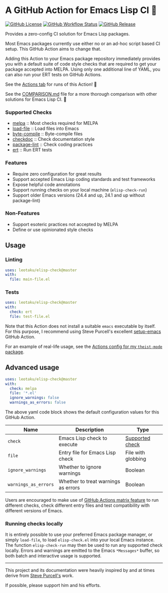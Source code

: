 # A GitHub Action for Emacs Lisp CI 📜

[![GitHub License](https://img.shields.io/github/license/leotaku/elisp-check?color=blueviolet&logo=spdx&logoColor=white&style=flat-square)](https://spdx.org/licenses/GPL-3.0-or-later.html)
[![GitHub Workflow Status](https://img.shields.io/github/workflow/status/leotaku/elisp-check/test?logo=github&style=flat-square)](https://github.com/leotaku/elisp-check/actions)
[![GitHub Release](https://img.shields.io/github/v/release/leotaku/elisp-check?include_prereleases&sort=semver&style=flat-square)](https://github.com/leotaku/elisp-check/releases)

Provides a zero-config CI solution for Emacs Lisp packages.

Most Emacs packages currently use either no or an ad-hoc script based CI setup.
This GitHub Action aims to change that.

Adding this Action to your Emacs package repository immediately provides you with a default suite of code style checks that are required to get your package accepted into MELPA.
Using only one additional line of YAML, you can also run your ERT tests on GitHub Actions.

See the [Actions tab](https://github.com/leotaku/elisp-check-action/actions) for runs of this Action! 🚀

See the [COMPARISON.md](/COMPARISON.md) file for a more thorough comparison with other solutions for Emacs Lisp CI. 🛒

### Supported Checks

* [melpa](https://github.com/melpa/melpa/blob/master/CONTRIBUTING.org) :: Most checks required for MELPA
* [load-file](https://www.gnu.org/software/emacs/manual/html_node/eintr/Loading-Files.html) :: Load files into Emacs
* [byte-compile](https://www.gnu.org/software/emacs/manual/html_node/elisp/Byte-Compilation.html) :: Byte-compile files
* [checkdoc](https://www.gnu.org/software/emacs/manual/html_node/elisp/Documentation-Tips.html#Documentation-Tips) :: Check documentation style
* [package-lint](https://github.com/purcell/package-lint) :: Check coding practices
* [ert](https://www.gnu.org/software/emacs/manual/html_node/ert/index.html) :: Run ERT tests

### Features

* Require zero configuration for great results
* Support accepted Emacs Lisp coding standards and test frameworks
* Expose helpful code annotations
* Support running checks on your local machine (`elisp-check-run`)
* Support older Emacs versions (24.4 and up, 24.1 and up without package-lint)

### Non-Features

* Support esoteric practices not accepted by MELPA
* Define or use opinionated style checks

## Usage

### Linting

``` yaml
uses: leotaku/elisp-check@master
with:
  file: main-file.el
```

### Tests

``` yaml
uses: leotaku/elisp-check@master
with:
  check: ert
  file: test-file.el
```

Note that this Action does not install a suitable `emacs` executable by itself.
For this purpose, I recommend using Steve Purcell's excellent [setup-emacs](https://github.com/purcell/setup-emacs/blob/master/README.md) GitHub Action.

For an example of real-life usage, see the [Actions config for my `theist-mode` package](https://github.com/leotaku/theist-mode/blob/master/.github/workflows/check.yml).

## Advanced usage

``` yaml
uses: leotaku/elisp-check@master
with:
  check: melpa
  file: '*.el'
  ignore_warnings: false
  warnings_as_errors: false
```

The above yaml code block shows the default configuration values for this GitHub Action.

| Name                 | Description                         | Type                                 |
|----------------------|-------------------------------------|--------------------------------------|
| `check`              | Emacs Lisp check to execute         | [Supported check](#supported-checks) |
| `file`               | Entry file for Emacs Lisp check     | File with globbing                   |
| `ignore_warnings`    | Whether to ignore warnings          | Boolean                              |
| `warnings_as_errors` | Whether to treat warnings as errors | Boolean                              |

Users are encouraged to make use of [GitHub Actions matrix feature](https://help.github.com/en/actions/reference/workflow-syntax-for-github-actions#jobsjob_idstrategy) to run different checks, check different entry files and test compatibility with different versions of Emacs.

### Running checks locally

It is entirely possible to use your preferred Emacs package manager, or simply `load-file`, to load `elisp-check.el` into your local Emacs instance.
The function `elisp-check-run` may then be used to run any supported check locally.
Errors and warnings are emitted to the Emacs `*Messages*` buffer, so both batch and interactive usage is supported.

---

This project and its documentation were heavily inspired by and at times derive from [Steve Purcell's](https://github.com/purcell) work.

If possible, please support him and his efforts.
